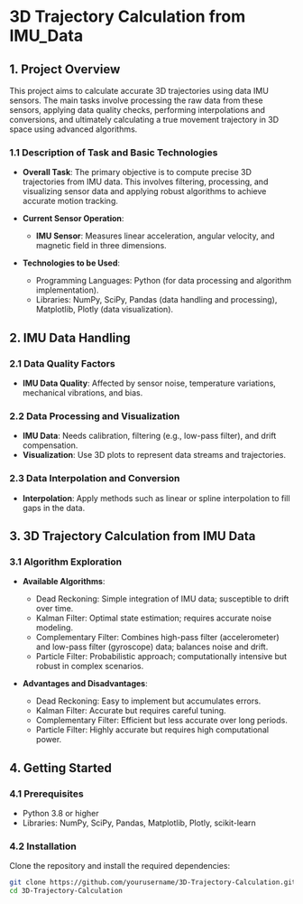 # 3D Trajectory Calculation from IMU_Data

## 1. Project Overview

This project aims to calculate accurate 3D trajectories using data IMU sensors. The main tasks involve processing the raw data from these sensors, applying data quality checks, performing interpolations and conversions, and ultimately calculating a true movement trajectory in 3D space using advanced algorithms.

### 1.1 Description of Task and Basic Technologies

- **Overall Task**: The primary objective is to compute precise 3D trajectories from IMU data. This involves filtering, processing, and visualizing sensor data and applying robust algorithms to achieve accurate motion tracking.

- **Current Sensor Operation**:
  - **IMU Sensor**: Measures linear acceleration, angular velocity, and magnetic field in three dimensions.
  
- **Technologies to be Used**:
  - Programming Languages: Python (for data processing and algorithm implementation).
  - Libraries: NumPy, SciPy, Pandas (data handling and processing), Matplotlib, Plotly (data visualization).

## 2. IMU Data Handling

### 2.1 Data Quality Factors

- **IMU Data Quality**: Affected by sensor noise, temperature variations, mechanical vibrations, and bias.

### 2.2 Data Processing and Visualization

- **IMU Data**: Needs calibration, filtering (e.g., low-pass filter), and drift compensation.
- **Visualization**: Use 3D plots to represent data streams and trajectories.

### 2.3 Data Interpolation and Conversion

- **Interpolation**: Apply methods such as linear or spline interpolation to fill gaps in the data.

## 3. 3D Trajectory Calculation from IMU Data

### 3.1 Algorithm Exploration

- **Available Algorithms**:
  - Dead Reckoning: Simple integration of IMU data; susceptible to drift over time.
  - Kalman Filter: Optimal state estimation; requires accurate noise modeling.
  - Complementary Filter: Combines high-pass filter (accelerometer) and low-pass filter (gyroscope) data; balances noise and drift.
  - Particle Filter: Probabilistic approach; computationally intensive but robust in complex scenarios.
  
- **Advantages and Disadvantages**:
  - Dead Reckoning: Easy to implement but accumulates errors.
  - Kalman Filter: Accurate but requires careful tuning.
  - Complementary Filter: Efficient but less accurate over long periods.
  - Particle Filter: Highly accurate but requires high computational power.

## 4. Getting Started

### 4.1 Prerequisites

- Python 3.8 or higher
- Libraries: NumPy, SciPy, Pandas, Matplotlib, Plotly, scikit-learn

### 4.2 Installation

Clone the repository and install the required dependencies:

```bash
git clone https://github.com/yourusername/3D-Trajectory-Calculation.git
cd 3D-Trajectory-Calculation




